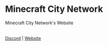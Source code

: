 # Minecraft City Network
Minecraft City Network's Website
######
[Discord](http://mccitynetwork.tk/discord) | [Website](http://mccitynetwork.tk/)
